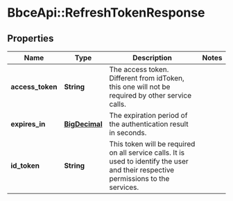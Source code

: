 # BbceApi::RefreshTokenResponse

## Properties
Name | Type | Description | Notes
------------ | ------------- | ------------- | -------------
**access_token** | **String** | The access token.  Different from idToken, this one will not be required by other service calls. | 
**expires_in** | [**BigDecimal**](BigDecimal.md) | The expiration period of the authentication result in seconds. | 
**id_token** | **String** | This token will be required on all service calls.  It is used to identify the user and their respective permissions to the services. | 

